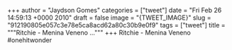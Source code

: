 
+++
author = "Jaydson Gomes"
categories = ["tweet"]
date = "Fri Feb 26 14:59:13 +0000 2010"
draft = false
image = "{TWEET_IMAGE}"
slug = "912190805e057c3e78e5ca8acd62a80c30b9e0f9"
tags = ["tweet"]
title = """Ritchie  - Menina Veneno ..."""
+++
Ritchie  - Menina Veneno #onehitwonder
